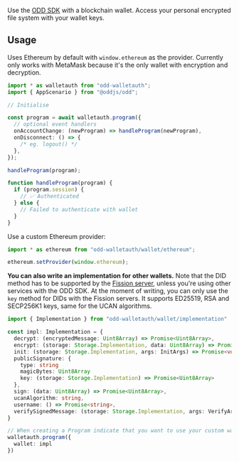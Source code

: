 Use the [ODD SDK](https://github.com/oddsdk/ts-odd#readme) with a blockchain wallet. Access your personal encrypted file system with your wallet keys.

## Usage

Uses Ethereum by default with `window.ethereum` as the provider. Currently only works with MetaMask because it's the only wallet with encryption and decryption.

```ts
import * as walletauth from "odd-walletauth";
import { AppScenario } from "@oddjs/odd";

// Initialise

const program = await walletauth.program({
  // optional event handlers
  onAccountChange: (newProgram) => handleProgram(newProgram),
  onDisconnect: () => {
    /* eg. logout() */
  },
});

handleProgram(program);

function handleProgram(program) {
  if (program.session) {
    // ✅ Authenticated
  } else {
    // Failed to authenticate with wallet
  }
}
```

Use a custom Ethereum provider:

```ts
import * as ethereum from "odd-walletauth/wallet/ethereum";

ethereum.setProvider(window.ethereum);
```

**You can also write an implementation for other wallets.** Note that the DID method has to be supported by the [Fission server](https://github.com/fission-codes/fission), unless you're using other services with the ODD SDK. At the moment of writing, you can only use the `key` method for DIDs with the Fission servers. It supports ED25519, RSA and SECP256K1 keys, same for the UCAN algorithms.

```ts
import { Implementation } from "odd-walletauth/wallet/implementation"

const impl: Implementation = {
  decrypt: (encryptedMessage: Uint8Array) => Promise<Uint8Array>,
  encrypt: (storage: Storage.Implementation, data: Uint8Array) => Promise<Uint8Array>,
  init: (storage: Storage.Implementation, args: InitArgs) => Promise<void>,
  publicSignature: {
    type: string
    magicBytes: Uint8Array
    key: (storage: Storage.Implementation) => Promise<Uint8Array>
  },
  sign: (data: Uint8Array) => Promise<Uint8Array>,
  ucanAlgorithm: string,
  username: () => Promise<string>,
  verifySignedMessage: (storage: Storage.Implementation, args: VerifyArgs) => Promise<boolean>,
}

// When creating a Program indicate that you want to use your custom wallet implementation.
walletauth.program({
  wallet: impl
})
```
